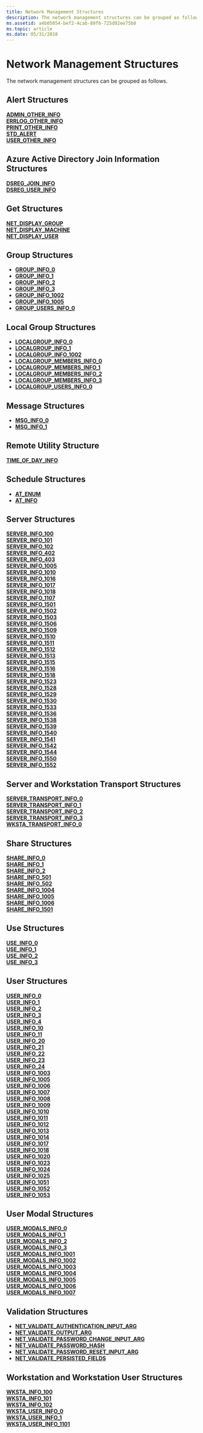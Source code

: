 ```yaml
---
title: Network Management Structures
description: The network management structures can be grouped as follows.
ms.assetid: a4b05054-bef2-4cab-89f6-725d92ee75b8
ms.topic: article
ms.date: 05/31/2018
---
```


# Network Management Structures

The network management structures can be grouped as follows.

## Alert Structures

<dl>

[**ADMIN\_OTHER\_INFO**](/windows/desktop/api/Lmalert/ns-lmalert-admin_other_info)  
[**ERRLOG\_OTHER\_INFO**](/windows/desktop/api/Lmalert/ns-lmalert-errlog_other_info)  
[**PRINT\_OTHER\_INFO**](/windows/desktop/api/Lmalert/ns-lmalert-print_other_info)  
[**STD\_ALERT**](/windows/desktop/api/Lmalert/ns-lmalert-std_alert)  
[**USER\_OTHER\_INFO**](/windows/desktop/api/Lmalert/ns-lmalert-user_other_info)  
</dl>

## Azure Active Directory Join Information Structures

<dl>

[**DSREG\_JOIN\_INFO**](/windows/desktop/api/lmjoin/ns-lmjoin-dsreg_join_info)  
[**DSREG\_USER\_INFO**](/windows/desktop/api/lmjoin/ns-lmjoin-dsreg_user_info)  
</dl>

## Get Structures

<dl>

[**NET\_DISPLAY\_GROUP**](/windows/desktop/api/Lmaccess/ns-lmaccess-net_display_group)  
[**NET\_DISPLAY\_MACHINE**](/windows/desktop/api/Lmaccess/ns-lmaccess-net_display_machine)  
[**NET\_DISPLAY\_USER**](/windows/desktop/api/Lmaccess/ns-lmaccess-net_display_user)  
</dl>

## Group Structures

-   [**GROUP\_INFO\_0**](/windows/desktop/api/Lmaccess/ns-lmaccess-group_info_0)
-   [**GROUP\_INFO\_1**](/windows/desktop/api/Lmaccess/ns-lmaccess-group_info_1)
-   [**GROUP\_INFO\_2**](/windows/desktop/api/Lmaccess/ns-lmaccess-group_info_2)
-   [**GROUP\_INFO\_3**](/windows/desktop/api/Lmaccess/ns-lmaccess-group_info_3)
-   [**GROUP\_INFO\_1002**](/windows/desktop/api/Lmaccess/ns-lmaccess-group_info_1002)
-   [**GROUP\_INFO\_1005**](/windows/desktop/api/Lmaccess/ns-lmaccess-group_info_1005)
-   [**GROUP\_USERS\_INFO\_0**](/windows/desktop/api/Lmaccess/ns-lmaccess-group_users_info_0)

## Local Group Structures

-   [**LOCALGROUP\_INFO\_0**](/windows/desktop/api/Lmaccess/ns-lmaccess-localgroup_info_0)
-   [**LOCALGROUP\_INFO\_1**](/windows/desktop/api/Lmaccess/ns-lmaccess-localgroup_info_1)
-   [**LOCALGROUP\_INFO\_1002**](/windows/desktop/api/Lmaccess/ns-lmaccess-localgroup_info_1002)
-   [**LOCALGROUP\_MEMBERS\_INFO\_0**](/windows/desktop/api/Lmaccess/ns-lmaccess-localgroup_members_info_0)
-   [**LOCALGROUP\_MEMBERS\_INFO\_1**](/windows/desktop/api/Lmaccess/ns-lmaccess-localgroup_members_info_1)
-   [**LOCALGROUP\_MEMBERS\_INFO\_2**](/windows/desktop/api/Lmaccess/ns-lmaccess-localgroup_members_info_2)
-   [**LOCALGROUP\_MEMBERS\_INFO\_3**](/windows/desktop/api/Lmaccess/ns-lmaccess-localgroup_members_info_3)
-   [**LOCALGROUP\_USERS\_INFO\_0**](/windows/desktop/api/Lmaccess/ns-lmaccess-localgroup_users_info_0)

## Message Structures

-   [**MSG\_INFO\_0**](/windows/desktop/api/Lmmsg/ns-lmmsg-msg_info_0)
-   [**MSG\_INFO\_1**](/windows/desktop/api/Lmmsg/ns-lmmsg-msg_info_1)

## Remote Utility Structure

<dl>

[**TIME\_OF\_DAY\_INFO**](/windows/desktop/api/Lmremutl/ns-lmremutl-time_of_day_info)  
</dl>

## Schedule Structures

-   [**AT\_ENUM**](/windows/desktop/api/Lmat/ns-lmat-at_enum)
-   [**AT\_INFO**](/windows/desktop/api/Lmat/ns-lmat-at_info)

## Server Structures

<dl>

[**SERVER\_INFO\_100**](/windows/desktop/api/Lmserver/ns-lmserver-server_info_100)  
[**SERVER\_INFO\_101**](/windows/desktop/api/Lmserver/ns-lmserver-server_info_101)  
[**SERVER\_INFO\_102**](/windows/desktop/api/Lmserver/ns-lmserver-server_info_102)  
[**SERVER\_INFO\_402**](/windows/desktop/api/Lmserver/ns-lmserver-server_info_402)  
[**SERVER\_INFO\_403**](/windows/desktop/api/Lmserver/ns-lmserver-server_info_403)  
[**SERVER\_INFO\_1005**](/windows/desktop/api/Lmserver/ns-lmserver-server_info_1005)  
[**SERVER\_INFO\_1010**](/windows/desktop/api/Lmserver/ns-lmserver-server_info_1010)  
[**SERVER\_INFO\_1016**](/windows/desktop/api/Lmserver/ns-lmserver-server_info_1016)  
[**SERVER\_INFO\_1017**](/windows/desktop/api/Lmserver/ns-lmserver-server_info_1017)  
[**SERVER\_INFO\_1018**](/windows/desktop/api/Lmserver/ns-lmserver-server_info_1018)  
[**SERVER\_INFO\_1107**](/windows/desktop/api/Lmserver/ns-lmserver-server_info_1107)  
[**SERVER\_INFO\_1501**](/windows/desktop/api/Lmserver/ns-lmserver-server_info_1501)  
[**SERVER\_INFO\_1502**](/windows/desktop/api/Lmserver/ns-lmserver-server_info_1502)  
[**SERVER\_INFO\_1503**](/windows/desktop/api/Lmserver/ns-lmserver-server_info_1503)  
[**SERVER\_INFO\_1506**](/windows/desktop/api/Lmserver/ns-lmserver-server_info_1506)  
[**SERVER\_INFO\_1509**](/windows/desktop/api/Lmserver/ns-lmserver-server_info_1509)  
[**SERVER\_INFO\_1510**](/windows/desktop/api/Lmserver/ns-lmserver-server_info_1510)  
[**SERVER\_INFO\_1511**](/windows/desktop/api/Lmserver/ns-lmserver-server_info_1511)  
[**SERVER\_INFO\_1512**](/windows/desktop/api/Lmserver/ns-lmserver-server_info_1512)  
[**SERVER\_INFO\_1513**](/windows/desktop/api/Lmserver/ns-lmserver-server_info_1513)  
[**SERVER\_INFO\_1515**](/windows/desktop/api/Lmserver/ns-lmserver-server_info_1515)  
[**SERVER\_INFO\_1516**](/windows/desktop/api/Lmserver/ns-lmserver-server_info_1516)  
[**SERVER\_INFO\_1518**](/windows/desktop/api/Lmserver/ns-lmserver-server_info_1518)  
[**SERVER\_INFO\_1523**](/windows/desktop/api/Lmserver/ns-lmserver-server_info_1523)  
[**SERVER\_INFO\_1528**](/windows/desktop/api/Lmserver/ns-lmserver-server_info_1528)  
[**SERVER\_INFO\_1529**](/windows/desktop/api/Lmserver/ns-lmserver-server_info_1529)  
[**SERVER\_INFO\_1530**](/windows/desktop/api/Lmserver/ns-lmserver-server_info_1530)  
[**SERVER\_INFO\_1533**](/windows/desktop/api/Lmserver/ns-lmserver-server_info_1533)  
[**SERVER\_INFO\_1536**](/windows/desktop/api/Lmserver/ns-lmserver-server_info_1536)  
[**SERVER\_INFO\_1538**](/windows/desktop/api/Lmserver/ns-lmserver-server_info_1538)  
[**SERVER\_INFO\_1539**](/windows/desktop/api/Lmserver/ns-lmserver-server_info_1539)  
[**SERVER\_INFO\_1540**](/windows/desktop/api/Lmserver/ns-lmserver-server_info_1540)  
[**SERVER\_INFO\_1541**](/windows/desktop/api/Lmserver/ns-lmserver-server_info_1541)  
[**SERVER\_INFO\_1542**](/windows/desktop/api/Lmserver/ns-lmserver-server_info_1542)  
[**SERVER\_INFO\_1544**](/windows/desktop/api/Lmserver/ns-lmserver-server_info_1544)  
[**SERVER\_INFO\_1550**](/windows/desktop/api/Lmserver/ns-lmserver-server_info_1550)  
[**SERVER\_INFO\_1552**](/windows/desktop/api/Lmserver/ns-lmserver-server_info_1552)  
</dl>

## Server and Workstation Transport Structures

<dl>

[**SERVER\_TRANSPORT\_INFO\_0**](/windows/desktop/api/Lmserver/ns-lmserver-server_transport_info_0)  
[**SERVER\_TRANSPORT\_INFO\_1**](/windows/desktop/api/Lmserver/ns-lmserver-server_transport_info_1)  
[**SERVER\_TRANSPORT\_INFO\_2**](/windows/desktop/api/Lmserver/ns-lmserver-server_transport_info_2)  
[**SERVER\_TRANSPORT\_INFO\_3**](/windows/desktop/api/Lmserver/ns-lmserver-server_transport_info_3)  
[**WKSTA\_TRANSPORT\_INFO\_0**](/windows/desktop/api/Lmwksta/ns-lmwksta-wksta_transport_info_0)  
</dl>

## Share Structures

<dl>

[**SHARE\_INFO\_0**](https://docs.microsoft.com/windows/desktop/api/lmshare/ns-lmshare-share_info_0)  
[**SHARE\_INFO\_1**](https://docs.microsoft.com/windows/desktop/api/lmshare/ns-lmshare-share_info_1)  
[**SHARE\_INFO\_2**](https://docs.microsoft.com/windows/desktop/api/lmshare/ns-lmshare-share_info_2)  
[**SHARE\_INFO\_501**](https://docs.microsoft.com/windows/desktop/api/lmshare/ns-lmshare-share_info_501)  
[**SHARE\_INFO\_502**](https://docs.microsoft.com/windows/desktop/api/lmshare/ns-lmshare-share_info_502)  
[**SHARE\_INFO\_1004**](https://docs.microsoft.com/windows/desktop/api/lmshare/ns-lmshare-share_info_1004)  
[**SHARE\_INFO\_1005**](https://docs.microsoft.com/windows/desktop/api/lmshare/ns-lmshare-share_info_1005)  
[**SHARE\_INFO\_1006**](https://docs.microsoft.com/windows/desktop/api/lmshare/ns-lmshare-share_info_1006)  
[**SHARE\_INFO\_1501**](https://docs.microsoft.com/windows/desktop/api/lmshare/ns-lmshare-share_info_1501)  
</dl>

## Use Structures

<dl>

[**USE\_INFO\_0**](/windows/desktop/api/Lmuse/ns-lmuse-use_info_0)  
[**USE\_INFO\_1**](/windows/desktop/api/Lmuse/ns-lmuse-use_info_1)  
[**USE\_INFO\_2**](/windows/desktop/api/Lmuse/ns-lmuse-use_info_2)  
[**USE\_INFO\_3**](/windows/desktop/api/Lmuse/ns-lmuse-use_info_3)  
</dl>

## User Structures

<dl>

[**USER\_INFO\_0**](/windows/desktop/api/Lmaccess/ns-lmaccess-user_info_0)  
[**USER\_INFO\_1**](/windows/desktop/api/Lmaccess/ns-lmaccess-user_info_1)  
[**USER\_INFO\_2**](/windows/desktop/api/Lmaccess/ns-lmaccess-user_info_2)  
[**USER\_INFO\_3**](/windows/desktop/api/Lmaccess/ns-lmaccess-user_info_3)  
[**USER\_INFO\_4**](/windows/desktop/api/Lmaccess/ns-lmaccess-user_info_4)  
[**USER\_INFO\_10**](/windows/desktop/api/Lmaccess/ns-lmaccess-user_info_10)  
[**USER\_INFO\_11**](/windows/desktop/api/Lmaccess/ns-lmaccess-user_info_11)  
[**USER\_INFO\_20**](/windows/desktop/api/Lmaccess/ns-lmaccess-user_info_20)  
[**USER\_INFO\_21**](/windows/desktop/api/Lmaccess/ns-lmaccess-user_info_21)  
[**USER\_INFO\_22**](/windows/desktop/api/Lmaccess/ns-lmaccess-user_info_22)  
[**USER\_INFO\_23**](/windows/desktop/api/Lmaccess/ns-lmaccess-user_info_23)  
[**USER\_INFO\_24**](/windows/desktop/api/Lmaccess/ns-lmaccess-user_info_24)  
[**USER\_INFO\_1003**](/windows/desktop/api/Lmaccess/ns-lmaccess-user_info_1003)  
[**USER\_INFO\_1005**](/windows/desktop/api/Lmaccess/ns-lmaccess-user_info_1005)  
[**USER\_INFO\_1006**](/windows/desktop/api/Lmaccess/ns-lmaccess-user_info_1006)  
[**USER\_INFO\_1007**](/windows/desktop/api/Lmaccess/ns-lmaccess-user_info_1007)  
[**USER\_INFO\_1008**](/windows/desktop/api/Lmaccess/ns-lmaccess-user_info_1008)  
[**USER\_INFO\_1009**](/windows/desktop/api/Lmaccess/ns-lmaccess-user_info_1009)  
[**USER\_INFO\_1010**](/windows/desktop/api/Lmaccess/ns-lmaccess-user_info_1010)  
[**USER\_INFO\_1011**](/windows/desktop/api/Lmaccess/ns-lmaccess-user_info_1011)  
[**USER\_INFO\_1012**](/windows/desktop/api/Lmaccess/ns-lmaccess-user_info_1012)  
[**USER\_INFO\_1013**](/windows/desktop/api/Lmaccess/ns-lmaccess-user_info_1013)  
[**USER\_INFO\_1014**](/windows/desktop/api/Lmaccess/ns-lmaccess-user_info_1014)  
[**USER\_INFO\_1017**](/windows/desktop/api/Lmaccess/ns-lmaccess-user_info_1017)  
[**USER\_INFO\_1018**](/windows/desktop/api/Lmaccess/ns-lmaccess-user_info_1018)  
[**USER\_INFO\_1020**](/windows/desktop/api/Lmaccess/ns-lmaccess-user_info_1020)  
[**USER\_INFO\_1023**](/windows/desktop/api/Lmaccess/ns-lmaccess-user_info_1023)  
[**USER\_INFO\_1024**](/windows/desktop/api/Lmaccess/ns-lmaccess-user_info_1024)  
[**USER\_INFO\_1025**](/windows/desktop/api/Lmaccess/ns-lmaccess-user_info_1025)  
[**USER\_INFO\_1051**](/windows/desktop/api/Lmaccess/ns-lmaccess-user_info_1051)  
[**USER\_INFO\_1052**](/windows/desktop/api/Lmaccess/ns-lmaccess-user_info_1052)  
[**USER\_INFO\_1053**](/windows/desktop/api/Lmaccess/ns-lmaccess-user_info_1053)  
</dl>

## User Modal Structures

<dl>

[**USER\_MODALS\_INFO\_0**](/windows/desktop/api/Lmaccess/ns-lmaccess-user_modals_info_0)  
[**USER\_MODALS\_INFO\_1**](/windows/desktop/api/Lmaccess/ns-lmaccess-user_modals_info_1)  
[**USER\_MODALS\_INFO\_2**](/windows/desktop/api/Lmaccess/ns-lmaccess-user_modals_info_2)  
[**USER\_MODALS\_INFO\_3**](/windows/desktop/api/Lmaccess/ns-lmaccess-user_modals_info_3)  
[**USER\_MODALS\_INFO\_1001**](/windows/desktop/api/Lmaccess/ns-lmaccess-user_modals_info_1001)  
[**USER\_MODALS\_INFO\_1002**](/windows/desktop/api/Lmaccess/ns-lmaccess-user_modals_info_1002)  
[**USER\_MODALS\_INFO\_1003**](/windows/desktop/api/Lmaccess/ns-lmaccess-user_modals_info_1003)  
[**USER\_MODALS\_INFO\_1004**](/windows/desktop/api/Lmaccess/ns-lmaccess-user_modals_info_1004)  
[**USER\_MODALS\_INFO\_1005**](/windows/desktop/api/Lmaccess/ns-lmaccess-user_modals_info_1005)  
[**USER\_MODALS\_INFO\_1006**](/windows/desktop/api/Lmaccess/ns-lmaccess-user_modals_info_1006)  
[**USER\_MODALS\_INFO\_1007**](/windows/desktop/api/Lmaccess/ns-lmaccess-user_modals_info_1007)  
</dl>

## Validation Structures

-   [**NET\_VALIDATE\_AUTHENTICATION\_INPUT\_ARG**](/windows/desktop/api/Lmaccess/ns-lmaccess-net_validate_authentication_input_arg)
-   [**NET\_VALIDATE\_OUTPUT\_ARG**](/windows/desktop/api/Lmaccess/ns-lmaccess-net_validate_output_arg)
-   [**NET\_VALIDATE\_PASSWORD\_CHANGE\_INPUT\_ARG**](/windows/desktop/api/Lmaccess/ns-lmaccess-net_validate_password_change_input_arg)
-   [**NET\_VALIDATE\_PASSWORD\_HASH**](/windows/desktop/api/Lmaccess/ns-lmaccess-net_validate_password_hash)
-   [**NET\_VALIDATE\_PASSWORD\_RESET\_INPUT\_ARG**](/windows/desktop/api/Lmaccess/ns-lmaccess-net_validate_password_reset_input_arg)
-   [**NET\_VALIDATE\_PERSISTED\_FIELDS**](/windows/desktop/api/Lmaccess/ns-lmaccess-net_validate_persisted_fields)

## Workstation and Workstation User Structures

<dl>

[**WKSTA\_INFO\_100**](/windows/desktop/api/Lmwksta/ns-lmwksta-wksta_info_100)  
[**WKSTA\_INFO\_101**](/windows/desktop/api/Lmwksta/ns-lmwksta-wksta_info_101)  
[**WKSTA\_INFO\_102**](/windows/desktop/api/Lmwksta/ns-lmwksta-wksta_info_102)  
[**WKSTA\_USER\_INFO\_0**](/windows/desktop/api/Lmwksta/ns-lmwksta-wksta_user_info_0)  
[**WKSTA\_USER\_INFO\_1**](/windows/desktop/api/Lmwksta/ns-lmwksta-wksta_user_info_1)  
[**WKSTA\_USER\_INFO\_1101**](/windows/desktop/api/Lmwksta/ns-lmwksta-wksta_user_info_1101)  
</dl>

 

 




